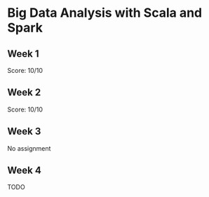 # Big Data Analysis with Scala and Spark

## Week 1 
Score: 10/10

## Week 2
Score: 10/10

## Week 3 
No assignment

## Week 4 
TODO
